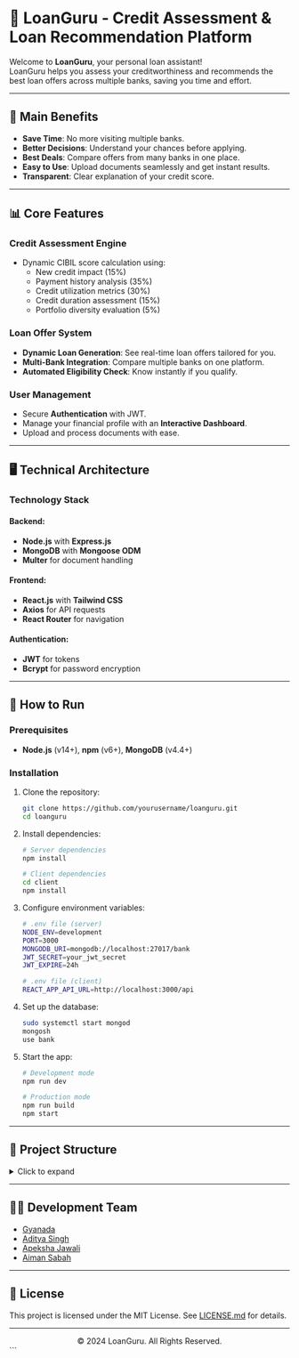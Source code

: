 
# 🏦 LoanGuru - Credit Assessment & Loan Recommendation Platform

Welcome to **LoanGuru**, your personal loan assistant!  
LoanGuru helps you assess your creditworthiness and recommends the best loan offers across multiple banks, saving you time and effort.

---

## 🎯 Main Benefits
- **Save Time**: No more visiting multiple banks.
- **Better Decisions**: Understand your chances before applying.
- **Best Deals**: Compare offers from many banks in one place.
- **Easy to Use**: Upload documents seamlessly and get instant results.
- **Transparent**: Clear explanation of your credit score.

---

## 📊 Core Features

### Credit Assessment Engine
- Dynamic CIBIL score calculation using:
  - New credit impact (15%)
  - Payment history analysis (35%)
  - Credit utilization metrics (30%)
  - Credit duration assessment (15%)
  - Portfolio diversity evaluation (5%)

### Loan Offer System
- **Dynamic Loan Generation**: See real-time loan offers tailored for you.
- **Multi-Bank Integration**: Compare multiple banks on one platform.
- **Automated Eligibility Check**: Know instantly if you qualify.

### User Management
- Secure **Authentication** with JWT.
- Manage your financial profile with an **Interactive Dashboard**.
- Upload and process documents with ease.

---

## 🖥️ Technical Architecture

### Technology Stack
#### Backend:
- **Node.js** with **Express.js**
- **MongoDB** with **Mongoose ODM**
- **Multer** for document handling

#### Frontend:
- **React.js** with **Tailwind CSS**
- **Axios** for API requests
- **React Router** for navigation

#### Authentication:
- **JWT** for tokens
- **Bcrypt** for password encryption

---

## 🚀 How to Run

### Prerequisites
- **Node.js** (v14+), **npm** (v6+), **MongoDB** (v4.4+)

### Installation
1. Clone the repository:
   ```bash
   git clone https://github.com/yourusername/loanguru.git
   cd loanguru
   ```

2. Install dependencies:
   ```bash
   # Server dependencies
   npm install

   # Client dependencies
   cd client
   npm install
   ```

3. Configure environment variables:
   ```bash
   # .env file (server)
   NODE_ENV=development
   PORT=3000
   MONGODB_URI=mongodb://localhost:27017/bank
   JWT_SECRET=your_jwt_secret
   JWT_EXPIRE=24h

   # .env file (client)
   REACT_APP_API_URL=http://localhost:3000/api
   ```

4. Set up the database:
   ```bash
   sudo systemctl start mongod
   mongosh
   use bank
   ```

5. Start the app:
   ```bash
   # Development mode
   npm run dev

   # Production mode
   npm run build
   npm start
   ```


---

## 📁 Project Structure
<details>
<summary>Click to expand</summary>

```plaintext
loanguru/
├── client/
│   ├── public/
│   │   └── index.html
│   └── src/
│       ├── components/
│       ├── contexts/
│       ├── hooks/
│       ├── services/
│       ├── utils/
│       ├── App.js
│       └── index.js
├── server/
│   ├── config/
│   ├── controllers/
│   ├── middleware/
│   ├── models/
│   ├── routes/
│   ├── utils/
│   └── server.js
├── tests/
├── .gitignore
├── package.json
└── README.md
```
</details>

---

## 👨‍💻 Development Team
- [Gyanada](https://github.com/Gyan0706)  
- [Aditya Singh](https://github.com/AKdevi99)  
- [Apeksha Jawali](https://github.com/Apekshajawali)  
- [Aiman Sabah](https://github.com/Shaiman-N)

---

## 📜 License
This project is licensed under the MIT License. See [LICENSE.md](LICENSE.md) for details.

---

<div align="center">
  © 2024 LoanGuru. All Rights Reserved.
</div>
```


